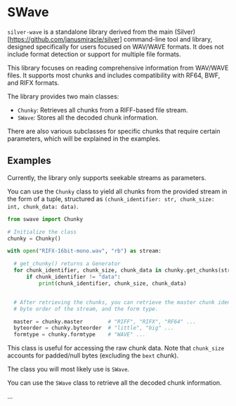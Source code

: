 # SWave

`silver-wave` is a standalone library derived from the main (Silver)[https://github.com/janusmiracle/silver] command-line tool and library, designed specifically for users focused on WAV/WAVE formats. It does not include format detection or support for multiple file formats.

This library focuses on reading comprehensive information from WAV/WAVE files. It supports most chunks and includes compatibility with RF64, BWF, and RIFX formats.

The library provides two main classes:
- `Chunky`: Retrieves all chunks from a RIFF-based file stream.
- `SWave`: Stores all the decoded chunk information.

There are also various subclasses for specific chunks that require certain parameters, which will be explained in the examples.

## Examples

Currently, the library only supports seekable streams as parameters. 

You can use the `Chunky` class to yield all chunks from the provided stream in the form of a tuple, structured as `(chunk_identifier: str, chunk_size: int, chunk_data: data)`.

```py
from swave import Chunky 

# Initialize the class
chunky = Chunky() 

with open("RIFX-16bit-mono.wav", "rb") as stream:

  # get_chunky() returns a Generator
  for chunk_identifier, chunk_size, chunk_data in chunky.get_chunks(stream):
      if chunk_identifier != "data":
          print(chunk_identifier, chunk_size, chunk_data)


  # After retrieving the chunks, you can retrieve the master chunk identifier
  # byte order of the stream, and the form type.

  master = chunky.master        # "RIFF", "RIFX", "RF64" ...
  byteorder = chunky.byteorder  # "little", "big" ...
  formtype = chunky.formtype    # "WAVE" ...
```

This class is useful for accessing the raw chunk data. Note that `chunk_size` accounts for padded/null bytes (excluding the `bext` chunk).

The class you will most likely use is `SWave`. 

You can use the `SWave` class to retrieve all the decoded chunk information.

...
